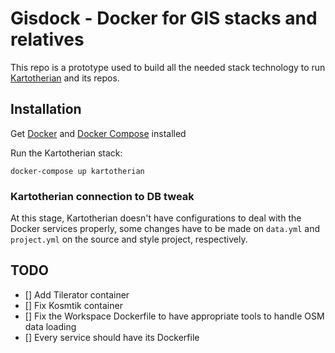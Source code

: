 # Gisdock - Docker for GIS stacks and relatives
This repo is a prototype used to build all the needed stack technology to run [Kartotherian](https://github.com/kartotherian/kartotherian) and its repos.

## Installation
Get [Docker](https://docs.docker.com/install/) and [Docker Compose](https://docs.docker.com/compose/install/) installed

Run the Kartotherian stack:
```
docker-compose up kartotherian
```

### Kartotherian connection to DB tweak
At this stage, Kartotherian doesn't have configurations to deal with the Docker services properly, some changes have to be made on `data.yml` and `project.yml` on the source and style project, respectively.

## TODO
- [] Add Tilerator container
- [] Fix Kosmtik container
- [] Fix the Workspace Dockerfile to have appropriate tools to handle OSM data loading
- [] Every service should have its Dockerfile